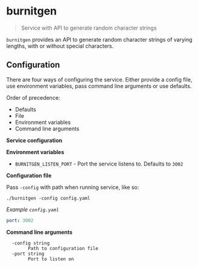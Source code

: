 # burnitgen

> Service with API to generate random character strings

`burnitgen` provides an API to generate random character strings of varying
lengths, with or without special characters.

## Configuration

There are four ways of configuring the service. Either provide a config file, use environment variables, pass command line arguments or use defaults.

Order of precedence:

* Defaults
* File
* Environment variables
* Command line arguments

**Service configuration**

**Environment variables**

* `BURNITGEN_LISTEN_PORT` - Port the service listens to. Defaults to `3002`

**Configuration file**

Pass `-config` with path when running service, like so:
```
./burnitgen -config config.yaml
```

*Example `config.yaml`*

```yaml
port: 3002

```

**Command line arguments**

```shell
  -config string
        Path to configuration file
  -port string
        Port to listen on
```

